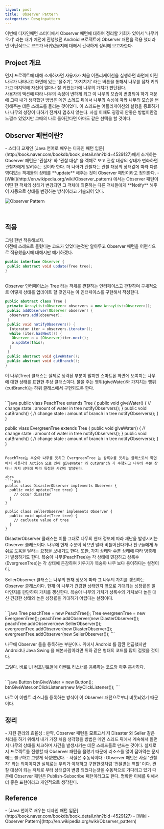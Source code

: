 ```yaml
---
layout: post
title:  Observer Pattern
categories: Desginpattern
---
```


이번에 디자인패턴 스터디에서 Observer 패턴에 대하여 정리할 기회가 있어서 '나무키우기' 라는 내가 예전에 진행했던 Android 프로젝트에 Observer 패턴을 적용 했더라면 어떤식으로 코드가 바뀌었을지에 대해서 간략하게 정리해 보고자한다.

<h2>Project 개요</h2>
먼저 프로젝트에 대해 소개하자면 사용자가 처음 어플리케이션을 실행하면 화면에 어린 나무가 나타나고 화면에 있는 '물주기', '가지치기' 라는 버튼을 통해서 나무를 점차 키워가고 마지막에 자신이 얼마나 잘 키웠는가에 나무의 가치가 판단된다.
<br>
사용자의 액션에 따라 나무의 속성이 변하게 되고 이 나무의 모습이 변경되야 하기 때문에 그때 내가 생각했던 방법은 메인 스레드 뒤에서 나무의 속성에 따라 나무의 모습을 변경해주는 데몬 스레드를 돌리는 것이었다. 이 스레드는 어플리케이션의 실행을 종료하거나 나무의 성장이 다하기 전까지 멈추지 않는다. 사실 이때도 굉장히 안좋은 방법이란걸 느낄수 있었지만 그때의 나로 돌아간다면 아마도 같은 선택을 할 것이다. 


<h2>Observer 패턴이란?</h2>
- 스터디 교재인 [Java 언어로 배우는 디자인 패턴 입문](http://book.naver.com/bookdb/book_detail.nhn?bid=4529127)에서 소개하는 Observer 패턴은 '관찰자' 와 '관찰 대상' 을 객체로 보고 관찰 대상의 상태가 변화하면 관찰자에게 알려주는 것이라 한다. 더 나아가 관찰자는 관찰 대상의 상태값에 따라 다른 엮여있는 객체들의 상태를 **update** 해주는 것이 Observer 패턴이라고 정의한다.
- [Wiki](http://en.wikipedia.org/wiki/Observer_pattern) 에서는 Observer 패턴이 어떤 한 객체의 상태가 변경되면 그 객체에 의존하는 다른 객체들에게 **Notify** 해주어 자동으로 상태를 변경하는 방식이라고 기술되어 있다.


![Observer Pattern](http://upload.wikimedia.org/wikipedia/commons/thumb/8/8d/Observer.svg/854px-Observer.svg.png "출처: http://en.wikipedia.org/wiki/Observer_pattern")

<br>
<h2>적용</h2>
그럼 한번 적용해보자. <br>
이전에 스레드로 돌렸다는 코드가 있었다는것만 알아두고 Observer 패턴을 어떤식으로 적용했을지에 대해서만 얘기하겠다. <br>

```java
public interface Observer {
 public abstract void update(Tree tree);
}
```
<br>
Observer 인터페이스는 Tree 라는 객체를 관찰하는 인터페이스고 관찰하며 구체적으로 어떻게 상태를 업데이트 할 것인지는 이 인터페이스를 구현해서 작성한다.

```java
public abstract class Tree {
 private ArrayList<Observer> observers = new ArrayList<Observer>();
 public addObserver(Observer observer) {
  observers.add(observer);
 }
 public void notifyObservers() {
  Interator iter = observers.iterator();
  while (iter.hasNext()) {
   Observer o = (Observer)iter.next();
   o.update(this);
  }
 }
 public abstract void giveWater();
 public abstract void cutBranch();
}
```

이 나무(Tree) 클래스는 실제로 생략된 부분이 많지만 스마트폰 화면에 보여지는 나무에 대한 상태를 표현한 추상 클래스이다. 물을 주는 행위(giveWater)와 가지치는 행위(cutBranch)는 하위 클래스에서 구현되도록 한다.

<br>
```java
public vlass PeachTree extends Tree {
  public void giveWater() {
    // change state : amount of water in tree
    notifyObservers();
  }
  public void cutBranch() {
    // change state : amount of branch in tree
    notifyObservers();
  }
}

public vlass EvergreenTree extends Tree {
  public void giveWater() {
    // change state : amount of water in tree
    notifyObservers();
  }
  public void cutBranch() {
    // change state : amount of branch in tree
    notifyObservers();
  }
}
```

PeachTree는 복숭아 나무를 뜻하고 EvergreenTree 는 상록수를 뜻하는 클래스로서 화면에서 사용자의 Action 으로 인해 giveWater 와 cutBranch 가 수행되고 나무의 수분 상태나 가지 상태에 따라 특정한 사건이 발생된다.

<br>
```java
public class DisasterObserver implements Observer {
  public void update(Tree tree) {
    // occur disaster
  }
}

public class SellerObserver implements Observer {
  public void update(Tree tree) {
    // cacluate value of tree
  }
}
```

DisasterObserver 클래스는 이름 그대로 나무의 현재 정보에 따라 재난을 발생시키는 Observer 클래스이다. 나무에 현재 수분이 적으면 말라 비틀어진다거나 친구들에게 푸쉬로 도움을 달라는 요청을 보내기도 한다. 또한, 가지 상태와 수분 상태에 따라 병충해가 발생하기도 한다. 복숭아 나무(PeachTree)는 각 상태에 민감하고 상록수(EvergreenTree)는 각 상태에 둔감하여 키우기가 복숭아 나무 보다 용이하다는 설정이다.

SellerObserver 클래스는 나무의 현재 정보에 따라 그 나무의 가치를 갱신하는 Observer 클래스이다. 현재 이 나무가 건강한 상태인지 앞으로 기대되는 성장률은 얼마인지를 판단하여 가치를 갱신한다. 복숭아 나무의 가치가 상록수의 가치보다 높은 대신 건강한 상태와 높은 성장률을 기대하기 어렵다는 설정이다.

<br>
```java
Tree peachTree = new PeachTree();
Tree evergreenTree = new EvergreenTree();
peachTree.addObserver(new DiasterObserver());
peachTree.addObserver(new SellerObserver());
evergreenTree.addObserver(new DiasterObserver());
evergreenTree.addObserver(new SellerObserver());
```

나무에 Observer 들을 등록하는 부분이다. 위에서 Android 를 잠깐 언급했지만 Android나 Java Swing 을 해본사람이라면 위와 같은 형태의 코드를 많이 접했을 것이다.

그렇다. 바로 UI 컴포넌트들에 이벤트 리스너를 등록하는 코드와 아주 흡사하다.

<br>
```java
Button btnGiveWater = new Button();
btnGiveWater.onClickListener(new MyClickListener());
```

바로 이 이벤트 리스너를 등록하는 방식이 이 Observer 패턴으로부터 비롯되었기 때문이다.


<h2>정리</h2>
- 자원 관리의 효율성 : 만약, Observer 패턴을 모르고서 저 Disaster 와 Seller 같은 처리를 하기 위해서 내가 가장 처음 생각했을 방법은 메인 스레드 뒤에서 계속해서 돌면서 나무의 상태를 체크하며 사건을 발생시키는 데몬 스레드들로 만드는 것이다. 실제로 저 프로젝트를 진행할 때 Observer 패턴을 몰랐기 때문에 리소스를 많이 잡아먹는 문제에도 불구하고 그렇게 작성했었다. 
- 사실은 수동적이다 : Observer 패턴은 사실 '관찰자' 라는 의미이지만 실제로는 우리가 이해하고 구현한것처럼 '전달받는 역할' 이다. 관찰 대상이 되는 객체로 부터 상태값이 변경 되었다는것을 수동적으로 기다리고 있기 때문에 Observer 패턴은 Publish-Subscribe 패턴이라고도 한다. 명확한 이해를 위해서 더 좋은 표현이라고 개인적으로 생각한다.



<h2>Reference</h2>
 - [Java 언어로 배우는 디자인 패턴 입문](http://book.naver.com/bookdb/book_detail.nhn?bid=4529127)
 - [Wiki - Observer Pattern](http://en.wikipedia.org/wiki/Observer_pattern)
